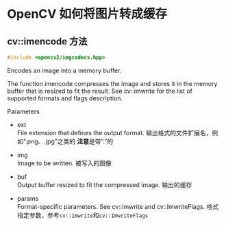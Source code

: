 # OpenCV 如何将图片转成缓存

## cv::imencode 方法

```cpp
#include <opencv2/imgcodecs.hpp>
```

Encodes an image into a memory buffer.

The function imencode compresses the image and stores it in the memory buffer that is resized to fit the result. See cv::imwrite for the list of supported formats and flags description.

Parameters
* ext	
File extension that defines the output format.
输出格式的文件扩展名，例如“.png、.jpg”之类的
**注意**是带“.”的

* img	
Image to be written.
被写入的图像

* buf	
Output buffer resized to fit the compressed image.
输出的缓存

* params	
Format-specific parameters. See cv::imwrite and cv::ImwriteFlags.
格式指定参数，参考`cv::imwrite`和`cv::ImwriteFlags`

